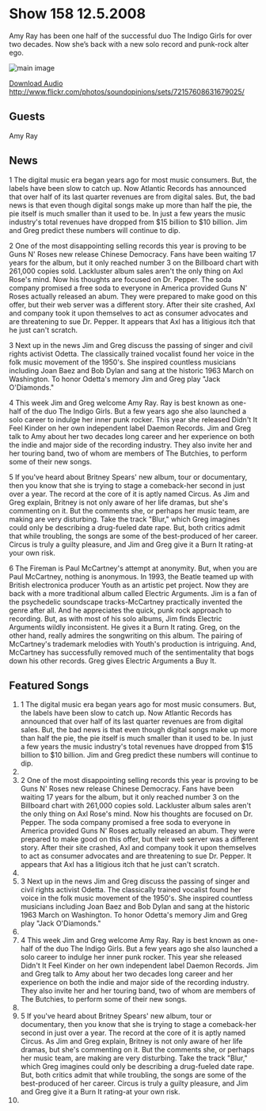 # Show 158 12.5.2008
Amy Ray has been one half of the successful duo The Indigo Girls for over two decades. Now she’s back with a new solo record and punk-rock alter ego. 



![main image]()

[Download Audio](http://audio.soundopinions.org/streams/2008/12/so_20081219.m3u)
http://www.flickr.com/photos/soundopinions/sets/72157608631679025/

## Guests
Amy Ray 


## News
1 The digital music era began years ago for most music consumers. But, the labels have been slow to catch up. Now Atlantic Records has announced that over half of its last quarter revenues are from digital sales. But, the bad news is that even though digital songs make up more than half the pie, the pie itself is much smaller than it used to be. In just a few years the music industry's total revenues have dropped from $15 billion to $10 billion. Jim and Greg predict these numbers will continue to dip.

2 One of the most disappointing selling records this year is proving to be Guns N' Roses new release Chinese Democracy. Fans have been waiting 17 years for the album, but it only reached number 3 on the Billboard chart with 261,000 copies sold. Lackluster album sales aren't the only thing on Axl Rose's mind. Now his thoughts are focused on Dr. Pepper. The soda company promised a free soda to everyone in America provided Guns N' Roses actually released an abum. They were prepared to make good on this offer, but their web server was a different story. After their site crashed, Axl and company took it upon themselves to act as consumer advocates and are threatening to sue Dr. Pepper. It appears that Axl has a litigious itch that he just can't scratch.

3 Next up in the news Jim and Greg discuss the passing of singer and civil rights activist Odetta. The classically trained vocalist found her voice in the folk music movement of the 1950's. She inspired countless musicians including Joan Baez and Bob Dylan and sang at the historic 1963 March on Washington. To honor Odetta's memory Jim and Greg play "Jack O'Diamonds."

4 This week Jim and Greg welcome Amy Ray. Ray is best known as one-half of the duo The Indigo Girls. But a few years ago she also launched a solo career to indulge her inner punk rocker. This year she released Didn't It Feel Kinder on her own independent label Daemon Records. Jim and Greg talk to Amy about her two decades long career and her experience on both the indie and major side of the recording industry. They also invite her and her touring band, two of whom are members of The Butchies, to perform some of their new songs.

5 If you've heard about Britney Spears' new album, tour or documentary, then you know that she is trying to stage a comeback-her second in just over a year. The record at the core of it is aptly named Circus. As Jim and Greg explain, Britney is not only aware of her life dramas, but she's commenting on it. But the comments she, or perhaps her music team, are making are very disturbing. Take the track "Blur," which Greg imagines could only be describing a drug-fueled date rape. But, both critics admit that while troubling, the songs are some of the best-produced of her career. Circus is truly a guilty pleasure, and Jim and Greg give it a Burn It rating-at your own risk.

6 The Fireman is Paul McCartney's attempt at anonymity. But, when you are Paul McCartney, nothing is anonymous. In 1993, the Beatle teamed up with British electronica producer Youth as an artistic pet project. Now they are back with a more traditional album called Electric Arguments. Jim is a fan of the psychedelic soundscape tracks-McCartney practically invented the genre after all. And he appreciates the quick, punk rock approach to recording. But, as with most of his solo albums, Jim finds Electric Arguments wildly inconsistent. He gives it a Burn It rating. Greg, on the other hand, really admires the songwriting on this album. The pairing of McCartney's trademark melodies with Youth's production is intriguing. And, McCartney has successfully removed much of the sentimentality that bogs down his other records. Greg gives Electric Arguments a Buy It.

## Featured Songs
1. 1 The digital music era began years ago for most music consumers. But, the labels have been slow to catch up. Now Atlantic Records has announced that over half of its last quarter revenues are from digital sales. But, the bad news is that even though digital songs make up more than half the pie, the pie itself is much smaller than it used to be. In just a few years the music industry's total revenues have dropped from $15 billion to $10 billion. Jim and Greg predict these numbers will continue to dip.
2. 
3. 2 One of the most disappointing selling records this year is proving to be Guns N' Roses new release Chinese Democracy. Fans have been waiting 17 years for the album, but it only reached number 3 on the Billboard chart with 261,000 copies sold. Lackluster album sales aren't the only thing on Axl Rose's mind. Now his thoughts are focused on Dr. Pepper. The soda company promised a free soda to everyone in America provided Guns N' Roses actually released an abum. They were prepared to make good on this offer, but their web server was a different story. After their site crashed, Axl and company took it upon themselves to act as consumer advocates and are threatening to sue Dr. Pepper. It appears that Axl has a litigious itch that he just can't scratch.
4. 
5. 3 Next up in the news Jim and Greg discuss the passing of singer and civil rights activist Odetta. The classically trained vocalist found her voice in the folk music movement of the 1950's. She inspired countless musicians including Joan Baez and Bob Dylan and sang at the historic 1963 March on Washington. To honor Odetta's memory Jim and Greg play "Jack O'Diamonds."
6. 
7. 4 This week Jim and Greg welcome Amy Ray. Ray is best known as one-half of the duo The Indigo Girls. But a few years ago she also launched a solo career to indulge her inner punk rocker. This year she released Didn't It Feel Kinder on her own independent label Daemon Records. Jim and Greg talk to Amy about her two decades long career and her experience on both the indie and major side of the recording industry. They also invite her and her touring band, two of whom are members of The Butchies, to perform some of their new songs.
8. 
9. 5 If you've heard about Britney Spears' new album, tour or documentary, then you know that she is trying to stage a comeback-her second in just over a year. The record at the core of it is aptly named Circus. As Jim and Greg explain, Britney is not only aware of her life dramas, but she's commenting on it. But the comments she, or perhaps her music team, are making are very disturbing. Take the track "Blur," which Greg imagines could only be describing a drug-fueled date rape. But, both critics admit that while troubling, the songs are some of the best-produced of her career. Circus is truly a guilty pleasure, and Jim and Greg give it a Burn It rating-at your own risk.
10. 
